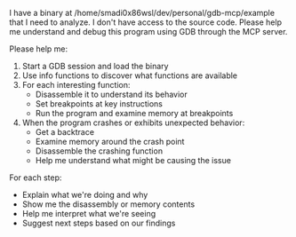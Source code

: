 I have a binary at /home/smadi0x86wsl/dev/personal/gdb-mcp/example that I need to analyze. I don't have access to the source code. Please help me understand and debug this program using GDB through the MCP server.

Please help me:
1. Start a GDB session and load the binary
2. Use info functions to discover what functions are available
3. For each interesting function:
   - Disassemble it to understand its behavior
   - Set breakpoints at key instructions
   - Run the program and examine memory at breakpoints
4. When the program crashes or exhibits unexpected behavior:
   - Get a backtrace
   - Examine memory around the crash point
   - Disassemble the crashing function
   - Help me understand what might be causing the issue

For each step:
- Explain what we're doing and why
- Show me the disassembly or memory contents
- Help me interpret what we're seeing
- Suggest next steps based on our findings